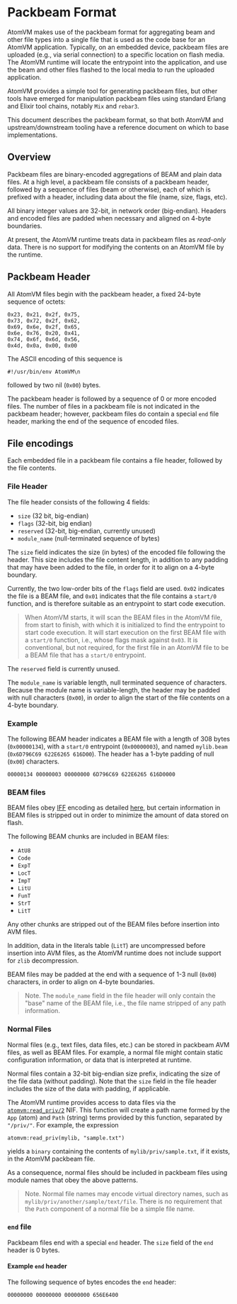 <!--
 Copyright 2020-2022 Fred Dushin <fred@dushin.net>

 SPDX-License-Identifier: Apache-2.0 OR LGPL-2.1-or-later
-->

# Packbeam Format

AtomVM makes use of the packbeam format for aggregating beam and other file types into a single file that is used as the code base for an AtomVM application.  Typically, on an embedded device, packbeam files are uploaded (e.g., via serial connection) to a specific location on flash media.  The AtomVM runtime will locate the entrypoint into the application, and use the beam and other files flashed to the local media to run the uploaded application.

AtomVM provides a simple tool for generating packbeam files, but other tools have emerged for manipulation packbeam files using standard Erlang and Elixir tool chains, notably `Mix` and `rebar3`.

This document describes the packbeam format, so that both AtomVM and upstream/downstream tooling have a reference document on which to base implementations.

## Overview

Packbeam files are binary-encoded aggregations of BEAM and plain data files.  At a high level, a packbeam file consists of a packbeam header, followed by a sequence of files (beam or otherwise), each of which is prefixed with a header, including data about the file (name, size, flags, etc).

All binary integer values are 32-bit, in network order (big-endian).  Headers and encoded files are padded when necessary and aligned on 4-byte boundaries.

At present, the AtomVM runtime treats data in packbeam files as _read-only_ data.  There is no support for modifying the contents on an AtomVM file by the runtime.

## Packbeam Header

All AtomVM files begin with the packbeam header, a fixed 24-byte sequence of octets:

    0x23, 0x21, 0x2f, 0x75,
    0x73, 0x72, 0x2f, 0x62,
    0x69, 0x6e, 0x2f, 0x65,
    0x6e, 0x76, 0x20, 0x41,
    0x74, 0x6f, 0x6d, 0x56,
    0x4d, 0x0a, 0x00, 0x00

The ASCII encoding of this sequence is

    #!/usr/bin/env AtomVM\n

followed by two nil (`0x00`) bytes.

The packbeam header is followed by a sequence of 0 or more encoded files.  The number of files in a packbeam file is not indicated in the packbeam header; however, packbeam files do contain a special `end` file header, marking the end of the sequence of encoded files.

## File encodings

Each embedded file in a packbeam file contains a file header, followed by the file contents.

### File Header

The file header consists of the following 4 fields:

* `size` (32 bit, big-endian)
* `flags` (32-bit, big endian)
* `reserved` (32-bit, big-endian, currently unused)
* `module_name` (null-terminated sequence of bytes)

The `size` field indicates the size (in bytes) of the encoded file following the header.  This size includes the file content length, in addition to any padding that may have been added to the file, in order for it to align on a 4-byte boundary.

Currently, the two low-order bits of the `flags` field are used.  `0x02` indicates the file is a BEAM file, and `0x01` indicates that the file contains a `start/0` function, and is therefore suitable as an entrypoint to start code execution.

> When AtomVM starts, it will scan the BEAM files in the AtomVM file, from start to finish, with which it is initialized to find the entrypoint to start code execution.  It will start execution on the first BEAM file with a `start/0` function, i.e., whose flags mask against `0x03`.  It is conventional, but not required, for the first file in an AtomVM file to be a BEAM file that has a `start/0` entrypoint.

The `reserved` field is currently unused.

The `module_name` is variable length, null terminated sequence of characters.  Because the module name is variable-length, the header may be padded with null characters (`0x00`), in order to align the start of the file contents on a 4-byte boundary.

### Example

The following BEAM header indicates a BEAM file with a length of 308 bytes (`0x00000134`), with a `start/0` entrypoint (`0x00000003`), and named `mylib.beam` (`0x6D796C69 622E6265 616D00`).  The header has a 1-byte padding of null (`0x00`) characters.

    00000134 00000003 00000000 6D796C69 622E6265 616D0000

### BEAM files

BEAM files obey [IFF](https://en.wikipedia.org/wiki/Interchange_File_Format) encoding as detailed [here](http://www.erlang.se/~bjorn/beam_file_format.html), but certain information in BEAM files is stripped out in order to minimize the amount of data stored on flash.

The following BEAM chunks are included in BEAM files:

* `AtU8`
* `Code`
* `ExpT`
* `LocT`
* `ImpT`
* `LitU`
* `FunT`
* `StrT`
* `LitT`

Any other chunks are stripped out of the BEAM files before insertion into AVM files.

In addition, data in the literals table (`LitT`) are uncompressed before insertion into AVM files, as the AtomVM runtime does not include support for `zlib` decompression.

BEAM files may be padded at the end with a sequence of 1-3 null (`0x00`) characters, in order to align on 4-byte boundaries.

> Note.  The `module_name` field in the file header will only contain the "base" name of the BEAM file, i.e., the file name stripped of any path information.

### Normal Files

Normal files (e.g., text files, data files, etc.) can be stored in packbeam AVM files, as well as BEAM files.  For example, a normal file might contain static configuration information, or data that is interpreted at runtime.

Normal files contain a 32-bit big-endian size prefix, indicating the size of the file data (without padding).  Note that the `size` field in the file header includes the size of the data with padding, if applicable.

The AtomVM runtime provides access to data files via the [`atomvm:read_priv/2`](./apidocs/erlang/eavmlib/atomvm.md#read-priv2) NIF.  This function will create a path name formed by the `App` (atom) and `Path` (string) terms provided by this function, separated by `"/priv/"`.  For example, the expression

    atomvm:read_priv(mylib, "sample.txt")

yields a `binary` containing the contents of `mylib/priv/sample.txt`, if it exists, in the AtomVM packbeam file.

As a consequence, normal files should be included in packbeam files using module names that obey the above patterns.

> Note. Normal file names may encode virtual directory names, such as `mylib/priv/another/sample/text/file`.  There is no requirement that the `Path` component of a normal file be a simple file name.

### `end` file

Packbeam files end with a special `end` header.  The `size` field of the `end` header is 0 bytes.

#### Example `end` header

The following sequence of bytes encodes the `end` header:

    00000000 00000000 00000000 656E6400

